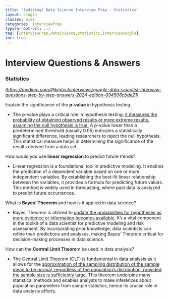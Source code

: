 ```yaml
---
title: "(editing) Data Science Interview Prep - Statistics"
layout: single
classes: wide
categories: interviewPrep
typora-root-url: ../
tag: [interviewPrep,dataScience,statistics,interviewGoogle]
toc: true 
---
```


# Interview Questions & Answers

### Statistics

<I>(https://medium.com/@bigtechinterviews/google-data-scientist-interview-questions-step-by-step-answers-2024-edition-094506cbde21)</I>



Explain the significance of the **p-value** in hypothesis testing.

- The p-value plays a critical role in hypothesis testing; <u>it measures the probability of obtaining observed results or more extreme results</u>, <u>assuming the null hypothesis is true.</u> A p-value lower than a predetermined threshold (usually 0.05) indicates a statistically significant difference, leading researchers to reject the null hypothesis. This statistical measure helps in determining the significance of the results derived from a data set.



How would you use **linear regression** to predict future trends?

- Linear regression is a foundational tool in predictive modeling. It enables the prediction of a dependent variable based on one or more independent variables. By establishing the best-fit linear relationship between the variables, it provides a formula for predicting future values. This method is widely used in forecasting, where past data is analyzed to predict future occurrences.



What is **Bayes’ Theorem** and how is it applied in data science?

- Bayes’ Theorem is utilized to <u>update the probabilities for hypotheses</u> <u>as more evidence or information becomes available.</u> It’s a vital component in the toolkit of a data scientist for predictive modeling and risk assessment. By incorporating prior knowledge, data scientists can refine their predictions and analyses, making Bayes’ Theorem critical for decision-making processes in data science.



How can the **Central Limit Theore**m be used in data analysis?

- The Central Limit Theorem (CLT) is fundamental in data analysis as it allows for the <u>approximation of the sampling distribution of the sample mean to be normal, regardless of the population’s distribution, provided the sample size is sufficiently large.</u> This theorem underpins many statistical methods and enables analysts to make inferences about population parameters from sample statistics, hence its crucial role in data analysis efforts.